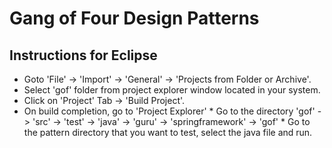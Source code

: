 # Gang of Four Design Patterns
## Instructions for Eclipse
* Goto 'File' -> 'Import' -> 'General' -> 'Projects from Folder or Archive'.
* Select 'gof' folder from project explorer window located in your system.
* Click on 'Project' Tab -> 'Build Project'.
* On build completion, go to 'Project Explorer'
         * Go to the directory 'gof' -> 'src' -> 'test' -> 'java' -> 'guru' -> 'springframework' -> 'gof'
                  * Go to the pattern directory that you want to test, select the java file and run.
    


